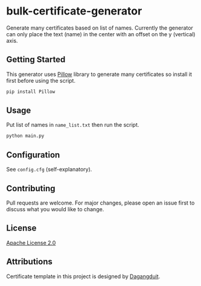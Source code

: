 # bulk-certificate-generator

Generate many certificates based on list of names. Currently the generator can only place the text (name) in the center with an offset on the y (vertical) axis.

## Getting Started

This generator uses [Pillow](https://pillow.readthedocs.io/en/stable/#) library to generate many certificates so install it first before using the script.

```bash
pip install Pillow
```

## Usage

Put list of names in `name_list.txt` then run the script.

```bash
python main.py
```

## Configuration

See `config.cfg` (self-explanatory).

## Contributing

Pull requests are welcome. For major changes, please open an issue first to discuss what you would like to change.

## License

[Apache License 2.0](https://www.apache.org/licenses/LICENSE-2.0)

## Attributions

Certificate template in this project is designed by [Dagangduit](http://www.dagangduit.com).
